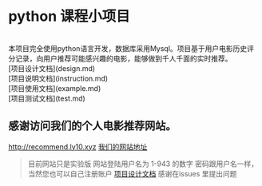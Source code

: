
# python 课程小项目<br/>
<br/>
本项目完全使用python语言开发，数据库采用Mysql。项目基于用户电影历史评分记录，向用户推荐可能感兴趣的电影，能够做到千人千面的实时推荐。
<br/>
[项目设计文档](design.md)
<br/>
[项目说明文档](instruction.md) 
<br/>
[项目使用文档](example.md) 
<br/>
[项目测试文档](test.md) 
<br/>

## 感谢访问我们的个人电影推荐网站。

http://recommend.ly10.xyz
[我们的网站地址](http://recommend.ly10.xyz)
>目前网站只是实验版
>网站登陆用户名为 1-943 的数字
>密码跟用户名一样，当然您也可以自己注册账户
[项目设计文档](design.md)
感谢在issues 里提出问题
